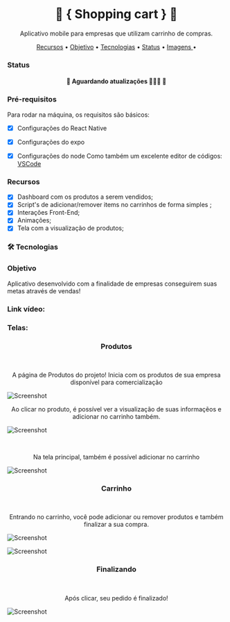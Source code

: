 <h1 align="center"> 🔵 { Shopping cart } 🔵 </h1>
<p align="center">Aplicativo mobile para empresas que utilizam carrinho de compras.</p>

<p align="center">
 <a href="#recursos">Recursos</a> •
  <a href="#objetivo">Objetivo</a> •
 <a href="#tecnologias">Tecnologias</a> • 
 <a href="#status">Status</a> • 
 <a href=#imagens"> Imagens </a> • 
</p>


### Status


<h4 align="center"> 
	🚧 Aguardando atualizações 👨🏻‍🔧 🚧
</h4>



### Pré-requisitos

Para rodar na máquina, os requisitos são básicos: 
- [x] Configurações do React Native
- [x] Configurações do expo
- [x] Configurações do node
Como também um excelente editor de códigos:  [VSCode](https://code.visualstudio.com/)


### Recursos

- [x] Dashboard com os produtos a serem vendidos;
- [x] Script's de adicionar/remover items no carrinhos de forma simples ;
- [x] Interações Front-End;
- [x] Animações;
- [x] Tela com a visualização de produtos;

### 🛠 Tecnologias


### Objetivo

Aplicativo desenvolvido com a finalidade de empresas conseguirem suas metas através de vendas!



### Link vídeo:


### Telas:

<h3 align="center"> Produtos </h3>

<br>

<p align="center"> A página de Produtos do projeto! Inicia com os produtos de sua empresa disponível para comercialização </p>

![Screenshot](prints/1.png)

<p align="center"> Ao clicar no produto, é possível ver a visualização de suas informaçẽos e adicionar no carrinho também. </p>

![Screenshot](prints/2.png)


<br>

<p align="center"> Na tela principal, também é possível adicionar no carrinho </p>

![Screenshot](prints/3.png)

<h3 align="center"> Carrinho </h3>

<br>

<p align="center"> Entrando no carrinho, você pode adicionar ou remover produtos e também finalizar a sua compra. </p>

![Screenshot](prints/4.png)

![Screenshot](prints/5.png)

<h3 align="center"> Finalizando </h3>

<br>

<p align="center"> Após clicar, seu pedido é finalizado! </p>

![Screenshot](prints/6.png)


